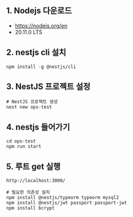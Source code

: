 
## 1. Nodejs 다운로드
- <https://nodejs.org/en>
- 20.11.0 LTS

## 2. nestjs cli 설치

```
npm install -g @nestjs/cli
```


## 3. NestJS 프로젝트 설정

```
# NestJS 프로젝트 생성
nest new ops-test
```

## 4. nestjs 들어가기

```
cd ops-test
npm run start
```


## 5. 루트 get 실행

```
http://localhost:3000/
```

```
# 필요한 의존성 설치
npm install @nestjs/typeorm typeorm mysql2
npm install @nestjs/jwt passport passport-jwt
npm install bcrypt
```


